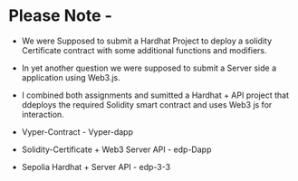 # Please Note -  

- We were Supposed to submit a Hardhat Project to deploy a solidity Certificate contract with some additional functions and modifiers. 
- In yet another question we were supposed to submit a Server side a application using Web3.js.

- I combined both assignments and sumitted a Hardhat + API project that ddeploys the required Solidity smart contract and uses Web3 js for interaction.

- Vyper-Contract - Vyper-dapp
- Solidity-Certificate + Web3 Server API - edp-Dapp
- Sepolia Hardhat + Server API - edp-3-3
